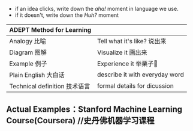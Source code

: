 - if an idea clicks, write down the _aha!_ moment in language we use.
- if it doesn't, write down the _Huh?_ moment

|ADEPT Method for Learning||
|----------|--------------|
|Analogy 比喻|Tell what it's like? 说出来|
|Diagram 图解|Visualize it 画出来|
|Example 例子|Experience it 举栗子🌰|
|Plain English 大白话|describe it with everyday word|
|Technical definition 技术语言|formal details for dicussion|

## Actual Examples：Stanford Machine Learning Course(Coursera) //史丹佛机器学习课程
## 
